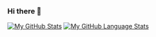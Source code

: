 ### Hi there 👋


[![My GitHub Stats](https://github-readme-stats.vercel.app/api/?username=qiud1&count_private=true&theme=tokyonight&showicons=true)]()
[![My GitHub Language Stats](https://github-readme-stats.vercel.app/api/top-langs/?username=qiud1&langs_count=5&count_private=true&theme=tokyonight)]()


<!--
**qiud1/qiud1** is a ✨ _special_ ✨ repository because its `README.md` (this file) appears on your GitHub profile.

Here are some ideas to get you started:

- 🔭 I’m currently working on ...
- 🌱 I’m currently learning ...
- 👯 I’m looking to collaborate on ...
- 🤔 I’m looking for help with ...
- 💬 Ask me about ...
- 📫 How to reach me: ...
- 😄 Pronouns: ...
- ⚡ Fun fact: ...
-->
